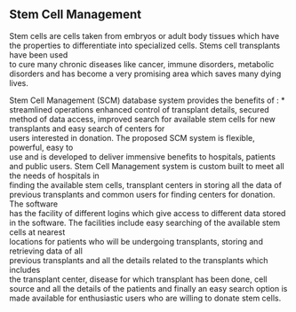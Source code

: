 ## Stem Cell Management

Stem  cells  are  cells  taken  from  embryos  or  adult  body  tissues  which  have  the 
properties to differentiate  into  specialized  cells.  Stems  cell  transplants  have  been used  
to  cure  many  chronic  diseases  like  cancer,  immune  disorders,  metabolic disorders and has 
become a very promising area which saves many dying lives.

Stem   Cell   Management   (SCM)   database   system   provides   the   benefits   of : 
                       * streamlined operations
enhanced control of transplant details, secured method of data  access,  improved 
search  for  available  stem  cells  for  new  transplants  and easy   search   of   centers   for  
 users   interested  in  donation.  The  proposed  SCM system  is  flexible,  powerful,  easy  to  
use  and  is  developed  to  deliver  immensive benefits to hospitals, patients and public users. 
Stem Cell Management  system  is custom  built  to  meet  all  the  needs  of  hospitals  in  
finding  the  available  stem cells,   transplant   centers   in   storing   all   the   data   of  
 previous   transplants   and common  users  for  finding  centers  for  donation.  The  software  
has  the  facility  of different  logins  which  give  access  to  different  data  stored  in  the 
 software.  The facilities include easy searching  of  the  available  stem  cells  at  nearest  
locations for  patients  who  will  be  undergoing transplants, storing and retrieving data of all  
previous  transplants  and  all  the  details   related   to   the   transplants   which includes  
the  transplant  center,  disease  for  which  transplant  has  been  done,  cell source and all 
the details of the patients and finally an easy search option is made
available for enthusiastic users who are willing to donate stem cells.
